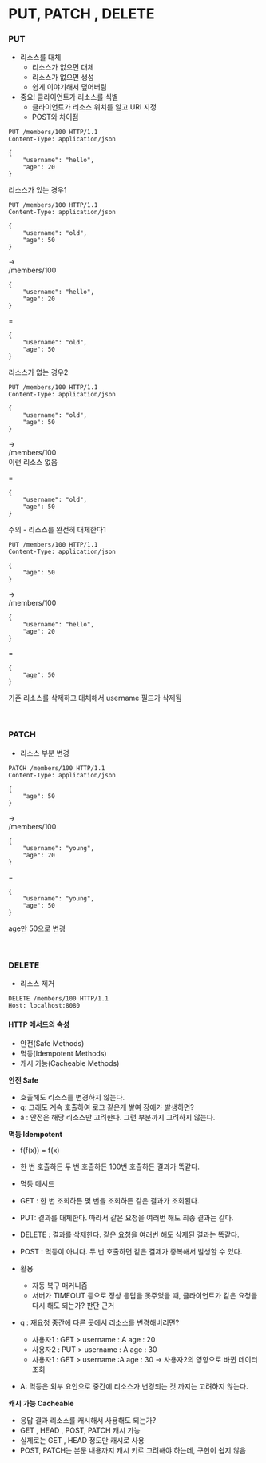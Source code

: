 # PUT, PATCH , DELETE

### PUT
- 리소스를 대체
  - 리소스가 없으면 대체
  - 리소스가 없으면 생성
  - 쉽게 이야기해서 덮어버림
- 중요! 클라이언트가 리소스를 식별
  - 클라이언트가 리소스 위치를 알고 URI 지정
  - POST와 차이점

```
PUT /members/100 HTTP/1.1
Content-Type: application/json

{
	"username": "hello",
	"age": 20
}
```
리소스가 있는 경우1
```
PUT /members/100 HTTP/1.1
Content-Type: application/json

{
	"username": "old",
	"age": 50
}
```
->  
/members/100
```
{
	"username": "hello",
	"age": 20
}
```
=
```
{
	"username": "old",
	"age": 50
}
```

리소스가 없는 경우2
```
PUT /members/100 HTTP/1.1
Content-Type: application/json

{
	"username": "old",
	"age": 50
}
```
->  
/members/100  
이런 리소스 없음  
  
=
```
{
	"username": "old",
	"age": 50
}
```
주의 - 리소스를 완전히 대체한다1
```
PUT /members/100 HTTP/1.1
Content-Type: application/json

{
    "age": 50
}
```
->  
/members/100
```
{
	"username": "hello",
    "age": 20
}
```
=
```
{
    "age": 50
}
```

기존 리소스를 삭제하고 대체해서 username 필드가 삭제됨

<br>

### PATCH
- 리소스 부분 변경

```
PATCH /members/100 HTTP/1.1
Content-Type: application/json

{
    "age": 50
}
```
->  
/members/100
```
{
	"username": "young",
	"age": 20
}
```
=
```
{
	"username": "young",
	"age": 50
}
```
age만 50으로 변경

<br>

### DELETE
- 리소스 제거

```
DELETE /members/100 HTTP/1.1
Host: localhost:8080
```

#### HTTP 메서드의 속성
- 안전(Safe Methods)
- 멱등(Idempotent Methods)
- 캐시 가능(Cacheable Methods)

**안전 Safe**  
- 호출해도 리소스를 변경하지 않는다.
- q: 그래도 계속 호출하여 로그 같은게 쌓여 장애가 발생하면?
- a : 안전은 해당 리소스만 고려한다. 그런 부분까지 고려하지 않는다.

**멱등 Idempotent**  
- f(f(x)) = f(x)
- 한 번 호출하든 두 번 호출하든 100번 호출하든 결과가 똑같다.
- 멱등 메서드
- GET : 한 번 조회하든 몇 번을 조회하든 같은 결과가 조회된다.
- PUT: 결과를 대체한다. 따라서 같은 요청을 여러번 해도 최종 결과는 같다.
- DELETE : 결과를 삭제한다. 같은 요청을 여러번 해도 삭제된 결과는 똑같다.
- POST : 멱등이 아니다. 두 번 호출하면 같은 결제가 중복해서 발생할 수 있다.

- 활용
  - 자동 복구 매커니즘
  - 서버가 TIMEOUT 등으로 정상 응답을 못주었을 때, 클라이언트가 같은 요청을 다시 해도 되는가? 판단 근거
- q : 재요청 중간에 다른 곳에서 리소스를 변경해버리면?
  - 사용자1 : GET > username : A age : 20
  - 사용자2 : PUT > username : A age : 30
  - 사용자1 : GET > username :A age : 30 -> 사용자2의 영향으로 바뀐 데이터 조회
- A: 멱등은 외부 요인으로 중간에 리소스가 변경되는 것 까지는 고려하지 않는다.

**캐시 가능 Cacheable**
- 응답 결과 리소스를 캐시해서 사용해도 되는가?
- GET , HEAD , POST, PATCH 캐시 가능
- 실제로는 GET , HEAD 정도만 캐시로 사용
- POST, PATCH는 본문 내용까지 캐시 키로 고려해야 하는데, 구현이 쉽지 않음